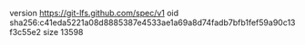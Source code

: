 version https://git-lfs.github.com/spec/v1
oid sha256:c41eda5221a08d8885387e4533ae1a69a8d74fadb7bfb1fef59a90c13f3c55e2
size 13598
